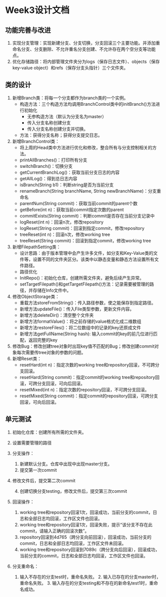 # Week3设计文档

## 功能完善与改进

1. 实现分支管理：实现新建分支、分支切换，分支回滚三个主要功能。并添加重命名分支、分支删除、不允许重名分支创建、不允许存在两个空分支等功能点。
2. 优化存储路径：将内部管理文件夹分为logs（保存日志文件）、objects（保存key-value object）和refs（保存分支头指针）三个文件夹。

## 类的设计

1. 新增Branch类：将每一个分支都作为branch类的一个实例。
    - 构造方法：三个构造方法均调用BranchControl类中的initBranch()方法进行初始化
        - 无参构造方法（默认为分支名为master）
        - 传入分支名称创建分支
        - 传入分支名称创建分支并切换。
    - 方法：获得分支名称；获得分支提交日志。
2. 新增BranchControl类：
    - 将上周的Head类中方法进行优化和修改，整合所有与分支控制相关的方法。
    - printAllBranches()：打印所有分支
    - switchBranch()：切换分支
    - getCurrentBranchLog()：获取当前分支日志的内容
    - getAllLog()：得到总日志内容
    - isBranch(String b1)：判断string是否为当前分支
    - renameBranch(String branchName, String newBranchName)：分支重命名
    - parentNum(String commit)：获取当前commit的parent个数
    - getBefore(int n)：获取当前commit指定次数的parent
    - commitExists(String commit)：判断commit是否存在当前分支记录中
    - logReset(int n)：回滚n次，修改repository
    - logReset(String commit)：回滚到指定commit，修改repository
    - treeReset(int n)：回滚n次，修改working tree
    - treeReset(String commit)：回滚到指定commit，修改working tree
3. 新增FilepathSetting类：
    - 设计思路：由于版本管理中会产生许多文件，如分支和Key-Value类的文件等，设置不同的文件夹区分。该类中以静态变量和静态方法设置所有文件路径。
    - 路径优化
    - InitRepo()：初始化仓库，创建所需文件夹，避免后续产生异常。
    - setTargetFilepath()和getTargetFilepath()方法：记录需要被管理的路径，并存储在Info文件中。
4. 修改ObjectStorage类：
    - 重载方法storeFromString()：传入路径参数，使之能保存到指定路径。
    - 新增方法updateFile()：传入File类型参数，更新文件内容。
    - 新增方法deleteDir()：清空整个文件夹
    - 新增方法formatValue()：将之前存储的value格式化成二维数组
    - 新增方法restoreFiles()：将二位数组中的记录的key还原成文件
    - 新增方法getFullName(String hash):  输入commit的key的前几位进行匹配，返回完整的key
5. 修改Bug：修改创建tree对象时出现key值不匹配的Bug；修改创建commit对象每次需要传tree对象的参数的问题。
6. 新增Reset类：
    - resetHard(int n)：指定次数的working tree和repository回滚，不可跨分支回滚。
    - resetHard(String commit)：指定commit的working tree和repository回滚，可跨分支回滚，可向后回滚。
    - resetMixed(int n)：指定次数的repository回滚，不可跨分支回滚。
    - resetMixed(String commit)：指定commit的repository回滚，可跨分支回滚，可向后回滚。

## 单元测试

1. 初始化仓库：创建所有所需的文件夹。

2. 设置需要管理的路径

3. 分支操作：
    1. 新建默认分支。仓库中出现中出现master分支。
    2. 提交第一次commit
3. 修改文件后，提交第二次commit
   
    4. 创建切换分支testing，修改文件后，提交第三次commit
    
4. 回滚操作：
    1. working tree和repository回滚1次，回滚成功，当前分支的commit，日志和全部日志均回滚，工作区文件也回滚。
    2. working tree和repository回滚1次，回滚失败，提示“该分支不存在此commit，请输入正确的回滚次数”。
    3. repository回滚到4d765（跨分支向前回滚），回滚成功，当前分支的commit，日志和全部日志均回滚，工作区文件未回滚。
    4. working tree和repository回滚到7089c（跨分支向后回滚），回滚成功，当前分支的commit，日志和全部日志均回滚，工作区文件也回滚。

6. 分支重命名：
   	1. 输入不存在的分支test时，重命名失败。
    	2. 输入已存在的分支master时，重命名失败。
    	3. 输入存在的分支testing和不存在的新命名test1时，重命名成功。